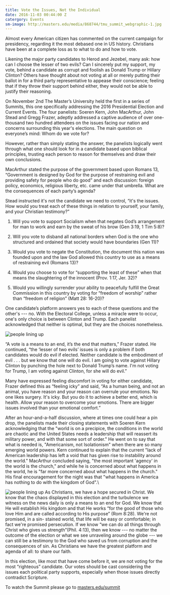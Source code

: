 ```yaml
---
title: Vote the Issues, Not the Individual
date: 2016-11-03 00:44:00 Z
catergory: Events
sm-image: http://masters.edu/media/868744/tmu_summit_webgraphic-1.jpg
---
```


Almost every American citizen has commented on the current campaign for presidency, regarding it the most debased one in US history. Christians have been at a complete loss as to what to do and how to vote.

Likening the major party candidates to Herod and Jezebel, many ask: how can I choose the lesser of two evils? Can I sincerely put my support, my vote, behind a candidate as corrupt and foolish as Donald Trump or Hillary Clinton? Others have thought about not voting at all or merely putting their ballot in for a third party representative to appease their conscience; feeling that if they throw their support behind either, they would not be able to justify their reasoning.

On November 2nd The Master’s University held the first in a series of Summits, this one specifically addressing the 2016 Presidential Election and Current Events. The four panelists: Soeren Kern, John MacArthur, John Stead and Gregg Frazer, adeptly addressed a captive audience of over one-thousand two hundred attendees on the issues facing our nation and concerns surrounding this year's elections. The main question on everyone’s mind: Whom do we vote for?

However, rather than simply stating the answer, the panelists logically went through what one should look for in a candidate based upon biblical principles, trusting each person to reason for themselves and draw their own conclusions.

MacArthur stated the purpose of the government based upon Romans 13, “Government is designed by God for the purpose of restraining evil and providing safety for people who do good” and each discussion: foreign policy, economics, religious liberty, etc. came under that umbrella. What are the consequences of each party’s agenda?

Stead instructed it's not the candidate we need to control, “it's the issues. How would you treat each of these things in relation to yourself, your family, and your Christian testimony?”

1. Will you vote to support Socialism when that negates God’s arrangement for man to work and earn by the sweat of his brow (Gen 3:19, 1 Tim 5:8)?

2. Will you vote to disband all national borders when God is the one who structured and ordained that society would have boundaries (Gen 11)?

3. Would you vote to negate the Constitution, the document this nation was founded upon and the law God allowed this country to use as a means of restraining evil (Romans 13)?

4. Would you choose to vote for “supporting the least of these” when that means the slaughtering of the innocent (Prov. 1:17, Jer. 32)?

5. Would you willingly surrender your ability to peacefully fulfill the Great Commission in this country by voting for “freedom of worship” rather than “freedom of religion” (Matt 28: 16-20)?

One candidate’s platform answers yes to each of these questions and the other's --- no. With the Electoral College, unless a miracle were to occur, one's only choice is between Clinton and Trump. Each panelist acknowledged that neither is optimal, but they are the choices nonetheless.

![people lining up](http://masters.edu/media/868743/a07a6688.jpg)

“A vote is a means to an end, it’s the end that matters,” Frazer stated. He continued, “the ‘lesser of two evils’ issues is only a problem if both candidates would do evil if elected. Neither candidate is the embodiment of evil . . . but we know that one will do evil. I am going to vote against Hillary Clinton by punching the hole next to Donald Trump’s name. I'm not voting for Trump, I am voting against Clinton, for she will do evil.”

Many have expressed feeling discomfort in voting for either candidate, Frazer defined this as “feeling icky” and said, “As a human being, and not an animal, you have reason and your reason can overrule your emotions. No one likes surgery. It's icky. But you do it to achieve a better end, which is health. Allow your reason to overcome your emotions. There are bigger issues involved than your emotional comfort.”

After an hour-and-a-half discussion, where at times one could hear a pin drop, the panelists made their closing statements with Soeren Kern acknowledging that the "world is on a precipice, the conditions in the world are chaotic and the United States needs a leadership that will reassert its military power, and with that some sort of order." He went on to say that what is needed is, "Americanism, not Isolationism" when there are so many emerging world powers. Kern continued to explain that the current "lack of American leadership has left a void that has given rise to instability around the world." MacArthur concluded saying, "the most important 'agency' in the world is the church," and while he is concerned about what happens in the world, he is "far more concerned about what happens in the church." His final encouragement for the night was that "what happens in America has nothing to do with the kingdom of God".\

![people lining up](http://masters.edu/media/868745/img_3774.jpg) As Christians, we have a hope secured in Christ. We know that the chaos displayed in this election and the turbulence we witness on the news daily is only a means to an end for God. We know that He will establish His kingdom and that He works “for the good of those who love Him and are called according to His purpose” (Rom 8:28). We're not promised, in a sin- stained world, that life will be easy or comfortable; in fact we're promised persecution. If we know “we can do all things through Christ who gives us strength”(Phil. 4:13), then we know --- no matter the outcome of the election or what we see unraveling around the globe --- we can still be a testimony to the God who saved us from corruption and the consequences of sin. As Christians we have the greatest platform and agenda of all: to share our faith.

In this election, like most that have come before it, we are not voting for the most “righteous” candidate. Our votes should be cast considering the issues each political party supports, especially when those issues directly contradict Scripture.

To watch the Summit please go to [masters.edu/summit](http://masters.edu/summit)